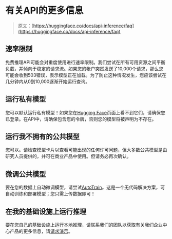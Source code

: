 # 有关API的更多信息

> 原文：[https://huggingface.co/docs/api-inference/faq](https://huggingface.co/docs/api-inference/faq)

## 速率限制

免费推理API可能会对重度使用进行速率限制。我们尝试在所有可用资源之间平衡负载，并倾向于稳定的请求流。如果您的帐户突然发送了10,000个请求，那么您可能会收到503错误，表示模型正在加载。为了防止这种情况发生，您应该尝试在几分钟内从0到10,000逐渐开始运行查询。

## 运行私有模型

您可以默认运行私有模型！如果您在[Hugging Face](https://huggingface.co)页面上看不到它们，请确保您已登录。在API中，请确保包含您的令牌，否则您的模型将被声明为不存在。

## 运行我不拥有的公共模型

您可以。请检查模型卡片以查看可能出现的任何许可问题，但大多数公共模型是由研究人员提供的，并可在商业产品中使用。但请务必再次确认。

## 微调公共模型

要在您的数据上自动微调模型，请尝试[AutoTrain](https://huggingface.co/autotrain)。这是一个无代码解决方案，可自动训练和部署模型；您只需上传数据即可！

## 在我的基础设施上运行推理

要在您自己的基础设施上运行本地推理，请联系我们的团队以获取有关我们企业中心产品的更多信息，请[请求演示](https://huggingface.co/enterprise#form)。
